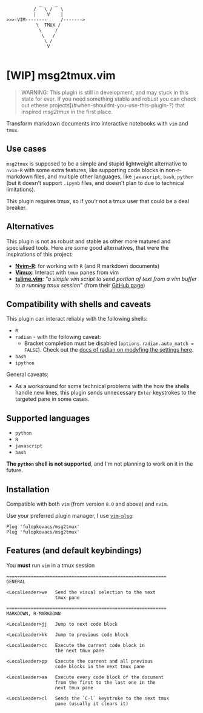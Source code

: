<p align="center">
<pre>
  <code>
            _     _
          /   \ /   \
          |    V    |
>>>-VIM--------     /------->
           \  TMUX /
            \     /
             \   /
              \ /
               V
  </code>
</pre>
</p>

# [WIP] msg2tmux.vim

> WARNING: This plugin is still in development, and may stuck in this state for ever. If you need something stable and robust you can check out ethese projects](#when-shouldnt-you-use-this-plugin-?) that inspired _msg2tmux_ in the first place.

Transform markdown documents into interactive notebooks with `vim` and `tmux`.

## Use cases

`msg2tmux` is supposed to be a simple and stupid lightweight alternative to `nvim-R` with some extra features, like supporting code blocks in non-r-markdown files, and multiple other languages, like `javascript`, `bash`, `python` (but it doesn't support `.ipynb` files, and doesn't plan to due to technical limitations).

This plugin requires tmux, so if you'r not a tmux user that could be a deal breaker.

## Alternatives

This plugin is not as robust and stable as other more matured and specialised tools. Here are some good alternatives, that were the inspirations of this project:

- [**Nvim-R**](https://github.com/jalvesaq/Nvim-R): for working with `R` (and R markdown documents)
- [**Vimux**](https://github.com/preservim/vimux): Interact with `tmux` panes from vim
- [**tslime.vim**](https://github.com/preservim/vimux): _"a simple vim script to send portion of text from a vim buffer to a running tmux session"_ (from their [GitHub page](https://github.com/jgdavey/tslime.vim))

## Compatibility with shells and caveats

This plugin can interact reliably with the following shells:

- `R`
- `radian` - with the following caveat:
  - Bracket completion must be disabled (`options.radian.auto_match = FALSE`). Check out the [docs of radian on modyfing the settings here](https://github.com/randy3k/radian#settings).
- `bash`
- `ipython`

General caveats:

- As a workaround for some technical problems with the how the shells handle new lines, this plugin sends unnecessary `Enter` keystrokes to the targeted pane in some cases.

## Supported languages

- `python`
- `R`
- `javascript`
- `bash`

**The `python` shell is not supported**, and I'm not planning to work on it in the future.

## Installation

Compatible with both `vim` (from version `8.0` and above) and `nvim`.

Use your preferred plugin manager, I use [`vim-plug`](https://github.com/junegunn/vim-plug):

```
Plug 'fulopkovacs/msg2tmux'
Plug 'fulopkovacs/msg2tmux'
```

## Features (and default keybindings)

You **must** run `vim` in a tmux session

```
===========================================================
GENERAL

<LocalLeader>we   Send the visual selection to the next
                  tmux pane

===========================================================
MARKDOWN, R-MARKDOWN

<LocalLeader>jj   Jump to next code block

<LocalLeader>kk   Jump to previous code block

<LocalLeader>cc   Execute the current code block in
                  the next tmux pane

<LocalLeader>pp   Execute the current and all previous
                  code blocks in the next tmux pane

<LocalLeader>aa   Execute every code block of the document
                  from the first to the last one in the
                  next tmux pane

<LocalLeader>cl   Sends the `C-l` keystroke to the next tmux
                  pane (usually it clears it)
```
